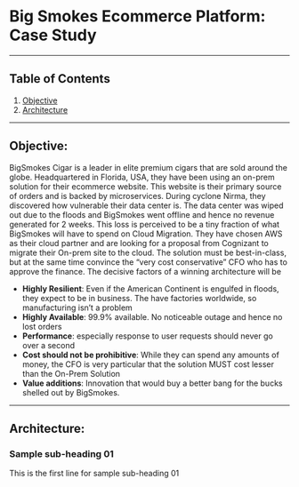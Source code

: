 # Big Smokes Ecommerce Platform: Case Study

---
## Table of Contents
1. [Objective](#objective)
2. [Architecture](#architecture)

---
## Objective:
BigSmokes Cigar is a leader in elite premium cigars that are sold around the globe. Headquartered in Florida, USA, they have been using an on-prem solution for their ecommerce website. This website is their primary source of orders and is backed by microservices. During cyclone Nirma, they discovered how vulnerable their data center is. The data center was wiped out due to the floods and BigSmokes went offline and hence no revenue generated for 2 weeks. This loss is perceived to be a tiny fraction of what BigSmokes will have to spend on Cloud Migration. They have chosen AWS as their cloud partner and are looking for a proposal from Cognizant to migrate their On-prem site to the cloud. The solution must be best-in-class, but at the same time convince the “very cost conservative” CFO who has to approve the finance. The decisive factors of a winning architecture will be

- __Highly Resilient__: Even if the American Continent is engulfed in floods, they expect to be in business. The have factories worldwide, so manufacturing isn’t a problem
- __Highly Available__: 99.9% available. No noticeable outage and hence no lost orders
- __Performance__: especially response to user requests should never go over a second
- __Cost should not be prohibitive__: While they can spend any amounts of money, the CFO is very particular that the solution MUST cost lesser than the On-Prem Solution
- __Value additions__: Innovation that would buy a better bang for the bucks shelled out by BigSmokes.

---
## Architecture:
### Sample sub-heading 01
This is the first line for sample sub-heading 01
